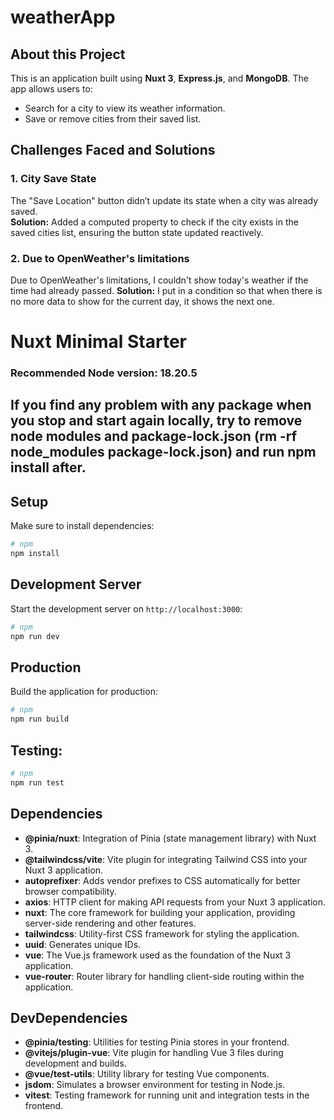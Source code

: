 # weatherApp

## About this Project
This is an application built using **Nuxt 3**, **Express.js**, and **MongoDB**. The app allows users to:

- Search for a city to view its weather information.
- Save or remove cities from their saved list.

## Challenges Faced and Solutions

### 1. City Save State
The "Save Location" button didn’t update its state when a city was already saved.  
**Solution:** Added a computed property to check if the city exists in the saved cities list, ensuring the button state updated reactively.

### 2. Due to OpenWeather's limitations
Due to OpenWeather's limitations, I couldn't show today's weather if the time had already passed.
**Solution:** I put in a condition so that when there is no more data to show for the current day, it shows the next one.

# Nuxt Minimal Starter

### Recommended Node version: 18.20.5

## If you find any problem with any package when you stop and start again locally, try to remove node modules and package-lock.json (rm -rf node_modules package-lock.json) and run npm install after.
## Setup

Make sure to install dependencies:

```bash
# npm
npm install
```

## Development Server

Start the development server on `http://localhost:3000`:

```bash
# npm
npm run dev
```

## Production

Build the application for production:

```bash
# npm
npm run build
```

## Testing:

```bash
# npm
npm run test
```
## Dependencies

- **@pinia/nuxt**: Integration of Pinia (state management library) with Nuxt 3.
- **@tailwindcss/vite**: Vite plugin for integrating Tailwind CSS into your Nuxt 3 application.
- **autoprefixer**: Adds vendor prefixes to CSS automatically for better browser compatibility.
- **axios**: HTTP client for making API requests from your Nuxt 3 application.
- **nuxt**: The core framework for building your application, providing server-side rendering and other features.
- **tailwindcss**: Utility-first CSS framework for styling the application.
- **uuid**: Generates unique IDs.
- **vue**: The Vue.js framework used as the foundation of the Nuxt 3 application.
- **vue-router**: Router library for handling client-side routing within the application.

## DevDependencies

- **@pinia/testing**: Utilities for testing Pinia stores in your frontend.
- **@vitejs/plugin-vue**: Vite plugin for handling Vue 3 files during development and builds.
- **@vue/test-utils**: Utility library for testing Vue components.
- **jsdom**: Simulates a browser environment for testing in Node.js.
- **vitest**: Testing framework for running unit and integration tests in the frontend.
